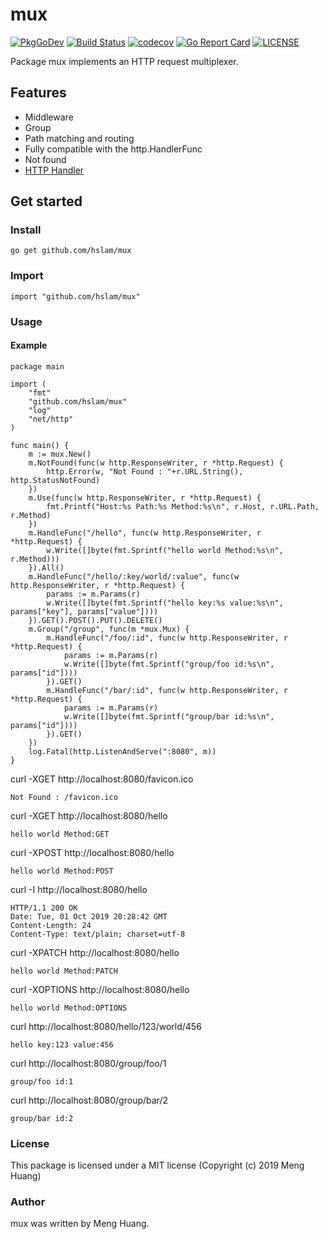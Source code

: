 # mux
[![PkgGoDev](https://pkg.go.dev/badge/github.com/hslam/mux)](https://pkg.go.dev/github.com/hslam/mux)
[![Build Status](https://travis-ci.org/hslam/mux.svg?branch=master)](https://travis-ci.org/hslam/mux)
[![codecov](https://codecov.io/gh/hslam/mux/branch/master/graph/badge.svg)](https://codecov.io/gh/hslam/mux)
[![Go Report Card](https://goreportcard.com/badge/github.com/hslam/mux?v=7e100)](https://goreportcard.com/report/github.com/hslam/mux)
[![LICENSE](https://img.shields.io/github/license/hslam/mux.svg?style=flat-square)](https://github.com/hslam/mux/blob/master/LICENSE)

Package mux implements an HTTP request multiplexer.

## Features

* Middleware
* Group
* Path matching and routing
* Fully compatible with the http.HandlerFunc
* Not found
* [HTTP Handler](https://github.com/hslam/handler "handler")

## Get started

### Install
```
go get github.com/hslam/mux
```
### Import
```
import "github.com/hslam/mux"
```
### Usage
#### Example
```
package main

import (
	"fmt"
	"github.com/hslam/mux"
	"log"
	"net/http"
)

func main() {
	m := mux.New()
	m.NotFound(func(w http.ResponseWriter, r *http.Request) {
		http.Error(w, "Not Found : "+r.URL.String(), http.StatusNotFound)
	})
	m.Use(func(w http.ResponseWriter, r *http.Request) {
		fmt.Printf("Host:%s Path:%s Method:%s\n", r.Host, r.URL.Path, r.Method)
	})
	m.HandleFunc("/hello", func(w http.ResponseWriter, r *http.Request) {
		w.Write([]byte(fmt.Sprintf("hello world Method:%s\n", r.Method)))
	}).All()
	m.HandleFunc("/hello/:key/world/:value", func(w http.ResponseWriter, r *http.Request) {
		params := m.Params(r)
		w.Write([]byte(fmt.Sprintf("hello key:%s value:%s\n", params["key"], params["value"])))
	}).GET().POST().PUT().DELETE()
	m.Group("/group", func(m *mux.Mux) {
		m.HandleFunc("/foo/:id", func(w http.ResponseWriter, r *http.Request) {
			params := m.Params(r)
			w.Write([]byte(fmt.Sprintf("group/foo id:%s\n", params["id"])))
		}).GET()
		m.HandleFunc("/bar/:id", func(w http.ResponseWriter, r *http.Request) {
			params := m.Params(r)
			w.Write([]byte(fmt.Sprintf("group/bar id:%s\n", params["id"])))
		}).GET()
	})
	log.Fatal(http.ListenAndServe(":8080", m))
}
```

curl -XGET http://localhost:8080/favicon.ico
```
Not Found : /favicon.ico
```

curl -XGET http://localhost:8080/hello
```
hello world Method:GET
```

curl -XPOST http://localhost:8080/hello
```
hello world Method:POST
```

curl -I http://localhost:8080/hello
```
HTTP/1.1 200 OK
Date: Tue, 01 Oct 2019 20:28:42 GMT
Content-Length: 24
Content-Type: text/plain; charset=utf-8
```

curl -XPATCH http://localhost:8080/hello
```
hello world Method:PATCH
```

curl -XOPTIONS http://localhost:8080/hello
```
hello world Method:OPTIONS
```

curl http://localhost:8080/hello/123/world/456
```
hello key:123 value:456
```
curl http://localhost:8080/group/foo/1
```
group/foo id:1
```
curl http://localhost:8080/group/bar/2
```
group/bar id:2
```

### License
This package is licensed under a MIT license (Copyright (c) 2019 Meng Huang)


### Author
mux was written by Meng Huang.


